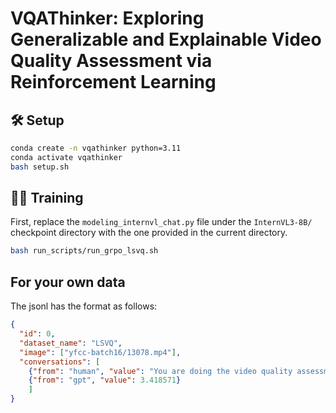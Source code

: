# VQAThinker: Exploring Generalizable and Explainable Video Quality Assessment via Reinforcement Learning



## 🛠️ Setup

```bash
conda create -n vqathinker python=3.11
conda activate vqathinker
bash setup.sh
```

## 💪🏻 Training

First, replace the `modeling_internvl_chat.py` file under the `InternVL3-8B/` checkpoint directory with the one provided in the current directory.


```bash
bash run_scripts/run_grpo_lsvq.sh
```


## For your own data

The jsonl has the format as follows:

```json
{
  "id": 0, 
  "dataset_name": "LSVQ", 
  "image": ["yfcc-batch16/13078.mp4"], 
  "conversations": [
    {"from": "human", "value": "You are doing the video quality assessment task. Here is the question: What is your overall rating on the quality of this video? The rating should be a float between 1 and 5, rounded to two decimal places, with 1 representing very poor quality and 5 representing excellent quality."}, 
    {"from": "gpt", "value": 3.418571}
    ]
}
```
<!-- 
## 🤝 Acknowledgements

We would like to express our sincere gratitude to [DeepSeek](https://github.com/deepseek-ai/DeepSeek-R1), [Open-R1](https://github.com/huggingface/open-r1), [QwenVL](https://github.com/QwenLM/Qwen2.5-VL), [Open-R1-Multimodal](https://github.com/EvolvingLMMs-Lab/open-r1-multimodal), [R1-V](https://github.com/Deep-Agent/R1-V), [RefCOCO](https://github.com/lichengunc/refer), [RefGTA](https://github.com/mikittt/easy-to-understand-REG/tree/master/pyutils/refer2), [LLaMA-Factory](https://github.com/hiyouga/LLaMA-Factory), [OVDEval](https://github.com/om-ai-lab/OVDEval), [GUI-Testing-Arena](https://huggingface.co/datasets/songjah/GTArena-UI-Defects), and [LISA](https://github.com/dvlab-research/LISA) for providing open-source resources that contributed to the development of this project.

## ⭐️ Citation

If you find this project useful, welcome to cite us.

```bib
@article{shen2025vlm,
  title={Vlm-r1: A stable and generalizable r1-style large vision-language model},
  author={Shen, Haozhan and Liu, Peng and Li, Jingcheng and Fang, Chunxin and Ma, Yibo and Liao, Jiajia and Shen, Qiaoli and Zhang, Zilun and Zhao, Kangjia and Zhang, Qianqian and Xu, Ruochen and Zhao, Tiancheng },
  journal={arXiv preprint arXiv:2504.07615},
  year={2025}
}
``` -->
